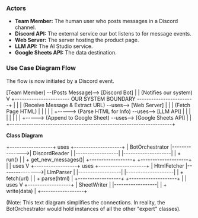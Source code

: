 ### Actors

*   **Team Member:** The human user who posts messages in a Discord channel.
*   **Discord API:** The external service our bot listens to for message events.
*   **Web Server:** The server hosting the product page.
*   **LLM API:** The AI Studio service.
*   **Google Sheets API:** The data destination.

### Use Case Diagram Flow

The flow is now initiated by a Discord event.

[Team Member] --(Posts Message)--> [Discord Bot]
                                          |
                                          | (Notifies our system)
                                          V
+----------------------- OUR SYSTEM BOUNDARY ------------------------+
|                                                                    |
|  (Receive Message & Extract URL) --uses--> [Web Server]            |
|      |                                    (Fetch Page HTML)        |
|      |                                                             |
|      +-----> (Parse HTML for Info) --uses--> [LLM API]              |
|                   |                                                |
|                   |                                                |
|                   +-----> (Append to Google Sheet) --uses--> [Google Sheets API]
|                                                                    |
+--------------------------------------------------------------------+

**Class Diagram**

+------------------+      uses      +--------------------+
| BotOrchestrator  |--------------->| DiscordReader   |
|------------------|                |--------------------|
| + run()          |                | + get_new_messages()|
+------------------+                +--------------------+
        |
        | uses
        V
+------------------+      uses      +--------------------+
| HtmlFetcher      |--------------->| LlmParser          |
|------------------|                |--------------------|
| + fetch(url)     |                | + parse(html)      |
+------------------+                +--------------------+
        |
        | uses
        V
+------------------+
| SheetWriter      |
|------------------|
| + write(data)    |
+------------------+

(Note: This text diagram simplifies the connections. In reality, the BotOrchestrator would hold instances of all the other "expert" classes).